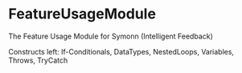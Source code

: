 # FeatureUsageModule
The Feature Usage Module for Symonn (Intelligent Feedback)

Constructs left: If-Conditionals, DataTypes, NestedLoops, Variables, Throws, TryCatch